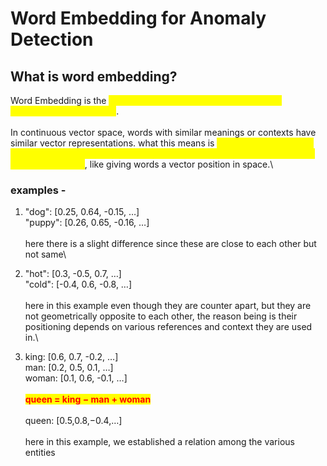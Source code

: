 # Word Embedding for Anomaly Detection

## What is word embedding?

Word Embedding is the <mark style="color:yellow;">**mathematical representation of words in continuous vector space**</mark>. \
\
In continuous vector space, words with similar meanings or contexts have similar vector representations. what this means is _<mark style="color:yellow;">rather than giving each word a unique binary identity we map similar words and their relationship with real numbers</mark>_, like giving words a vector position in space.\


### examples -

1. "dog": \[0.25, 0.64, -0.15, …] \
   "puppy": \[0.26, 0.65, -0.16, …]\
   \
   here there is a slight difference since these are close to each other but not same\

2. "hot": \[0.3, -0.5, 0.7, …] \
   "cold": \[-0.4, 0.6, -0.8, …]\
   \
   here in this example even though they are counter apart, but they are not geometrically opposite to each other, the reason being is their positioning depends on various references and context they are used in.\

3. king: \[0.6, 0.7, -0.2, …] \
   man: \[0.2, 0.5, 0.1, …] \
   woman: \[0.1, 0.6, -0.1, …]\
   \
   <mark style="color:red;">**queen = king − man + woman**</mark>\
   \
   queen: \[0.5,0.8,−0.4,…] \
   \
   here in this example, we established a relation among the various entities
